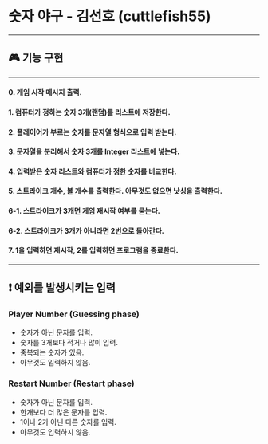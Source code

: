 # 숫자 야구 - 김선호 (cuttlefish55)
* * *
## 🎮 기능 구현
* * *
#### 0. 게임 시작 메시지 출력.
#### 1. 컴퓨터가 정하는 숫자 3개(랜덤)를 리스트에 저장한다.
#### 2. 플레이어가 부르는 숫자를 문자열 형식으로 입력 받는다.
#### 3. 문자열을 분리해서 숫자 3개를 Integer 리스트에 넣는다.
#### 4. 입력받은 숫자 리스트와 컴퓨터가 정한 숫자를 비교한다.
#### 5. 스트라이크 개수, 볼 개수를 출력한다. 아무것도 없으면 낫싱을 출력한다.
#### 6-1. 스트라이크가 3개면 게임 재시작 여부를 묻는다.
#### 6-2. 스트라이크가 3개가 아니라면 2번으로 돌아간다. 
#### 7. 1을 입력하면 재시작, 2를 입력하면 프로그램을 종료한다.

* * *
## ❗ 예외를 발생시키는 입력
### Player Number (Guessing phase)
   * 숫자가 아닌 문자를 입력.
   * 숫자를 3개보다 적거나 많이 입력.
   * 중복되는 숫자가 있음.
   * 아무것도 입력하지 않음.

### Restart Number (Restart phase)
   * 숫자가 아닌 문자를 입력.
   * 한개보다 더 많은 문자를 입력.
   * 1이나 2가 아닌 다른 숫자를 입력.
   * 아무것도 입력하지 않음.